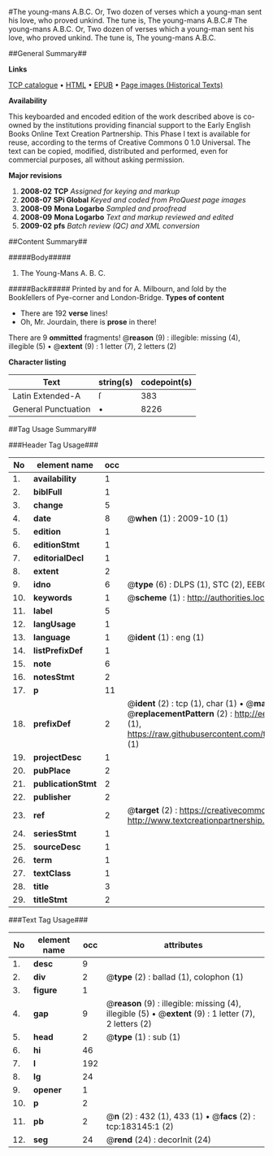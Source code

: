 #The young-mans A.B.C. Or, Two dozen of verses which a young-man sent his love, who proved unkind. The tune is, The young-mans A.B.C.#
The young-mans A.B.C. Or, Two dozen of verses which a young-man sent his love, who proved unkind. The tune is, The young-mans A.B.C.

##General Summary##

**Links**

[TCP catalogue](http://www.ota.ox.ac.uk/tcp/)  • 
[HTML](http://tei.it.ox.ac.uk/tcp/Texts-HTML/free/B06/B06773.html)  • 
[EPUB](http://tei.it.ox.ac.uk/tcp/Texts-EPUB/free/B06/B06773.epub) • 
[Page images (Historical Texts)](https://data.historicaltexts.jisc.ac.uk/view?pubId=eebo-99884544e&pageId=eebo-99884544e-183145-1)

**Availability**

This keyboarded and encoded edition of the
	       work described above is co-owned by the institutions
	       providing financial support to the Early English Books
	       Online Text Creation Partnership. This Phase I text is
	       available for reuse, according to the terms of Creative
	       Commons 0 1.0 Universal. The text can be copied,
	       modified, distributed and performed, even for
	       commercial purposes, all without asking permission.

**Major revisions**

1. __2008-02__ __TCP__ *Assigned for keying and markup*
1. __2008-07__ __SPi Global__ *Keyed and coded from ProQuest page images*
1. __2008-09__ __Mona Logarbo__ *Sampled and proofread*
1. __2008-09__ __Mona Logarbo__ *Text and markup reviewed and edited*
1. __2009-02__ __pfs__ *Batch review (QC) and XML conversion*

##Content Summary##

#####Body#####

1. The Young-Mans A. B. C.

#####Back#####
Printed by and for A. Milbourn, and ſold by the Bookſellers of Pye-corner and London-Bridge.
**Types of content**

  * There are 192 **verse** lines!
  * Oh, Mr. Jourdain, there is **prose** in there!

There are 9 **ommitted** fragments! 
 @__reason__ (9) : illegible: missing (4), illegible (5)  •  @__extent__ (9) : 1 letter (7), 2 letters (2)

**Character listing**


|Text|string(s)|codepoint(s)|
|---|---|---|
|Latin Extended-A|ſ|383|
|General Punctuation|•|8226|

##Tag Usage Summary##

###Header Tag Usage###

|No|element name|occ|attributes|
|---|---|---|---|
|1.|__availability__|1||
|2.|__biblFull__|1||
|3.|__change__|5||
|4.|__date__|8| @__when__ (1) : 2009-10 (1)|
|5.|__edition__|1||
|6.|__editionStmt__|1||
|7.|__editorialDecl__|1||
|8.|__extent__|2||
|9.|__idno__|6| @__type__ (6) : DLPS (1), STC (2), EEBO-CITATION (1), PROQUEST (1), VID (1)|
|10.|__keywords__|1| @__scheme__ (1) : http://authorities.loc.gov/ (1)|
|11.|__label__|5||
|12.|__langUsage__|1||
|13.|__language__|1| @__ident__ (1) : eng (1)|
|14.|__listPrefixDef__|1||
|15.|__note__|6||
|16.|__notesStmt__|2||
|17.|__p__|11||
|18.|__prefixDef__|2| @__ident__ (2) : tcp (1), char (1)  •  @__matchPattern__ (2) : ([0-9\-]+):([0-9IVX]+) (1), (.+) (1)  •  @__replacementPattern__ (2) : http://eebo.chadwyck.com/downloadtiff?vid=$1&page=$2 (1), https://raw.githubusercontent.com/textcreationpartnership/Texts/master/tcpchars.xml#$1 (1)|
|19.|__projectDesc__|1||
|20.|__pubPlace__|2||
|21.|__publicationStmt__|2||
|22.|__publisher__|2||
|23.|__ref__|2| @__target__ (2) : https://creativecommons.org/publicdomain/zero/1.0/ (1), http://www.textcreationpartnership.org/docs/. (1)|
|24.|__seriesStmt__|1||
|25.|__sourceDesc__|1||
|26.|__term__|1||
|27.|__textClass__|1||
|28.|__title__|3||
|29.|__titleStmt__|2||


###Text Tag Usage###

|No|element name|occ|attributes|
|---|---|---|---|
|1.|__desc__|9||
|2.|__div__|2| @__type__ (2) : ballad (1), colophon (1)|
|3.|__figure__|1||
|4.|__gap__|9| @__reason__ (9) : illegible: missing (4), illegible (5)  •  @__extent__ (9) : 1 letter (7), 2 letters (2)|
|5.|__head__|2| @__type__ (1) : sub (1)|
|6.|__hi__|46||
|7.|__l__|192||
|8.|__lg__|24||
|9.|__opener__|1||
|10.|__p__|2||
|11.|__pb__|2| @__n__ (2) : 432 (1), 433 (1)  •  @__facs__ (2) : tcp:183145:1 (2)|
|12.|__seg__|24| @__rend__ (24) : decorInit (24)|
